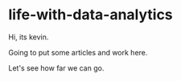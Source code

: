 # life-with-data-analytics

Hi, its kevin.

Going to put some articles and work here.

Let's see how far we can go.
